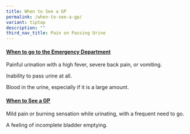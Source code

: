 ```yaml
---
title: When to See a GP
permalink: /when-to-see-a-gp/
variant: tiptap
description: ""
third_nav_title: Pain on Passing Urine
---
```

<h4><strong><u>When to go to the Emergency Department</u></strong></h4>
<p></p>
<p>Painful urination with a high fever, severe back pain, or vomiting.</p>
<p></p>
<p>Inability to pass urine at all.</p>
<p></p>
<p>Blood in the urine, especially if it is a large amount.</p>
<p></p>
<p></p>
<h4><strong><u>When to See a GP</u></strong></h4>
<p></p>
<p>Mild pain or burning sensation while urinating, with a frequent need to
go.</p>
<p></p>
<p>A feeling of incomplete bladder emptying.</p>
<p></p>